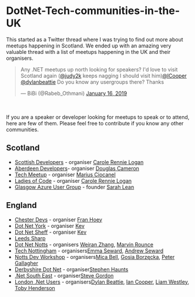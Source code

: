 # DotNet-Tech-communities-in-the-UK

This started as a Twitter thread where I was trying to find out more about meetups happening in Scotland.
We ended up with an amazing very valuable thread with a list of meetups happening in the UK and their organisers.


<blockquote class="twitter-tweet" data-lang="en"><p lang="en" dir="ltr">Any .NET meetups up north looking for speakers? I&#39;d love to visit Scotland again (<a href="https://twitter.com/judy2k?ref_src=twsrc%5Etfw">@judy2k</a> keeps nagging I should visit him)<a href="https://twitter.com/ICooper?ref_src=twsrc%5Etfw">@ICooper</a> <a href="https://twitter.com/dylanbeattie?ref_src=twsrc%5Etfw">@dylanbeattie</a> Do you know any usergroups there? Thanks</p>&mdash; BiBi (@Rabeb_Othmani) <a href="https://twitter.com/Rabeb_Othmani/status/1085506638520438784?ref_src=twsrc%5Etfw">January 16, 2019</a></blockquote>


</br>
</br>
If you are a speaker or developer looking for meetups to speak or to attend, here are few of them.
Please feel free to contribute if you know any other communities.

## Scotland

* [Scottish Developers](https://twitter.com/scottishdevs) - organiser [Carole Rennie Logan](https://twitter.com/crgrieve)
* [Aberdeen Developers](https://twitter.com/ADNUGUK)- organiser [Douglas Cameron](https://twitter.com/nyami)
* [Tech Meetup](https://twitter.com/techmeetup) - organiser [Marius Ciocanel](https://twitter.com/MariusCiocanel)
* [Ladies of Code](https://twitter.com/ladiesofcode) - organiser [Carole Rennie Logan](https://twitter.com/crgrieve)
* [Glasgow Azure User Group](https://twitter.com/GlasgowAzureUG) - founder [Sarah Lean](https://twitter.com/TechieLass)

## England

* [Chester Devs](https://twitter.com/ChesterDevs) - organiser [Fran Hoey](https://twitter.com/franhoey)
* [Dot Net York](https://twitter.com/dotnetyork) - organiser [Kev](https://twitter.com/kev_bite)
* [Dot Net Sheff](https://twitter.com/dotnetsheff) - organiser [Kev](https://twitter.com/kev_bite)
* [Leeds Sharp](https://twitter.com/LeedsSharp)
* [Dot Net Notts](https://twitter.com/dotnetnotts) - organisers [Weiran  Zhang](https://twitter.com/weiran), [Marvin Rounce](https://twitter.com/marvinrounce)
* [Tech Nottingham](https://twitter.com/technottingham) - organisers[Emma Seward](https://twitter.com/MrsEmma), [Andrew Seward](https://twitter.com/MrAndrew)
* [Notts Dev Workshop](https://twitter.com/nottsdev) - organisers[Mica Bell](https://twitter.com/MicaSophieBell), [Gosia Borzęcka](https://twitter.com/GosiaBorzecka), [Peter Gallagher](https://twitter.com/pete_codes)
* [Derbyshire Dot Net](https://www.derbyshiredotnet.co.uk/) - organiser[Stephen Haunts](https://twitter.com/stephenhaunts)
* [.Net South East](https://twitter.com/dotnetsoutheast) - organiser[Steve Gordon](https://twitter.com/stevejgordon)
* [London .Net Users](https://twitter.com/LondonDotNet) - organisers[Dylan Beattie](https://twitter.com/dylanbeattie), [Ian Cooper](https://twitter.com/icooper), [Liam Westley](https://twitter.com/westleyl), [Toby Henderson](https://twitter.com/holytshirt)
